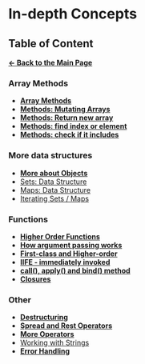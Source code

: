 # In-depth Concepts

## Table of Content

[**&larr; Back to the Main Page**](./../README.md)

<div></div>

### Array Methods

- [**Array Methods**](./array-methods.md)
- [**Methods: Mutating Arrays**](./methods-mutate-array.md)
- [**Methods: Return new array**](./methods-return-array.md)
- [**Methods: find index or element**](./methods-find-array.md)
- [**Methods: check if it includes**](./methods-check-if-includes.md)

<div></div>

### More data structures

- [**More about Objects**](./advanced-objects.md)
- [Sets: Data Structure](./)
- [Maps: Data Structure](./)
- [Iterating Sets / Maps](./)

### Functions

- [**Higher Order Functions**](./higher-order-functions.md)
- [**How argument passing works**](./passing-arguments.md)
- [**First-class and Higher-order**](./first-class-higher-order.md)
- [**IIFE - immediately invoked**](./iife.md)
- [**call(), apply() and bind() method**](./call-apply-bind.md)
- [**Closures**](./closures.md)

<div></div>

### Other

- [**Destructuring**](./destructuring.md)
- [**Spread and Rest Operators**](./spread-rest.md)
- [**More Operators**](./operators.md)
- [Working with Strings](./strings.md)
- [**Error Handling**](./error-handling.md)

<div></div>

<br>
